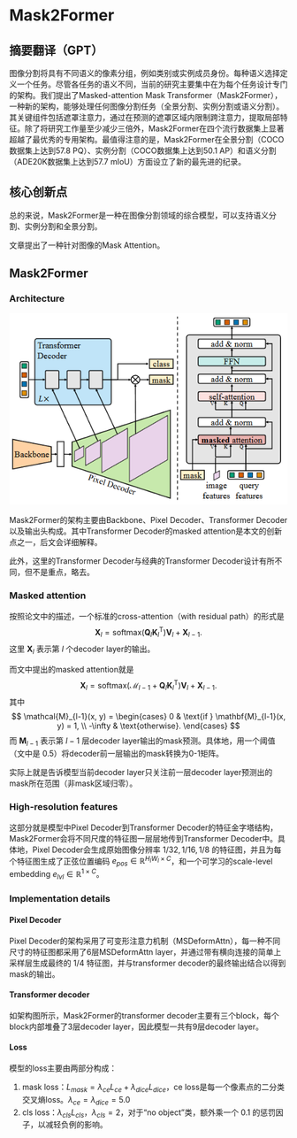 # Mask2Former

## 摘要翻译（GPT）

图像分割将具有不同语义的像素分组，例如类别或实例成员身份。每种语义选择定义一个任务。尽管各任务的语义不同，当前的研究主要集中在为每个任务设计专门的架构。我们提出了Masked-attention Mask Transformer（Mask2Former），一种新的架构，能够处理任何图像分割任务（全景分割、实例分割或语义分割）。其关键组件包括遮罩注意力，通过在预测的遮罩区域内限制跨注意力，提取局部特征。除了将研究工作量至少减少三倍外，Mask2Former在四个流行数据集上显著超越了最优秀的专用架构。最值得注意的是，Mask2Former在全景分割（COCO数据集上达到57.8 PQ）、实例分割（COCO数据集上达到50.1 AP）和语义分割（ADE20K数据集上达到57.7 mIoU）方面设立了新的最先进的纪录。

## 核心创新点

总的来说，Mask2Former是一种在图像分割领域的综合模型，可以支持语义分割、实例分割和全景分割。

文章提出了一种针对图像的Mask Attention。

## Mask2Former

### Architecture

![image-20241217150021214](mask2former.assets/image-20241217150021214.png)

Mask2Former的架构主要由Backbone、Pixel Decoder、Transformer Decoder以及输出头构成。其中Transformer Decoder的masked attention是本文的创新点之一，后文会详细解释。

此外，这里的Transformer Decoder与经典的Transformer Decoder设计有所不同，但不是重点，略去。

### Masked attention

按照论文中的描述，一个标准的cross-attention（with residual path）的形式是
$$
\mathbf{X}_l = \mathrm{softmax}(\mathbf{Q}_l \mathbf{K}_l^{\mathrm{T}}) \mathbf{V}_l + \mathbf{X}_{l-1}.
$$
这里 $\mathbf{X}_l$ 表示第 $l$ 个decoder layer的输出。

而文中提出的masked attention就是
$$
\mathbf{X}_l = \mathrm{softmax}(\mathcal{M}_{l-1} + \mathbf{Q}_l \mathbf{K}_l^{\mathrm{T}}) \mathbf{V}_l + \mathbf{X}_{l-1}.
$$
其中
$$
\mathcal{M}_{l-1}(x, y) =
\begin{cases}
    0 & \text{if } \mathbf{M}_{l-1}(x, y) = 1, \\
    -\infty & \text{otherwise}.
\end{cases}
$$
而 $\mathbf{M}_{l-1}$ 表示第 $l-1$ 层decoder layer输出的mask预测。具体地，用一个阈值（文中是 $0.5$）将decoder前一层输出的mask转换为0-1矩阵。

实际上就是告诉模型当前decoder layer只关注前一层decoder layer预测出的mask所在范围（非mask区域归零）。

### High-resolution features

这部分就是模型中Pixel Decoder到Transformer Decoder的特征金字塔结构，Mask2Former会将不同尺度的特征图一层层地传到Transformer Decoder中。具体地，Pixel Decoder会生成原始图像分辨率 $1/32,1/16,1/8$ 的特征图，并且为每个特征图生成了正弦位置编码 $e_{pos}\in\mathbb R^{H_lW_l\times C}$，和一个可学习的scale-level embedding $e_{lvl}\in\mathbb R^{1\times C}$。

### Implementation details

#### Pixel Decoder

Pixel Decoder的架构采用了可变形注意力机制（MSDeformAttn），每一种不同尺寸的特征图都采用了6层MSDeformAttn layer，并通过带有横向连接的简单上采样层生成最终的 $1/4$ 特征图，并与transformer decoder的最终输出结合以得到mask的输出。

#### Transformer decoder

如架构图所示，Mask2Former的transformer decoder主要有三个block，每个block内部堆叠了3层decoder layer，因此模型一共有9层decoder layer。

#### Loss

模型的loss主要由两部分构成：

1. mask loss：$L_{mask}=\lambda_{ce}L_{ce}+\lambda_{dice}L_{dice}$，ce loss是每一个像素点的二分类交叉熵loss。$\lambda_{ce}=\lambda_{dice}=5.0$
2. cls loss：$\lambda_{cls}L_{cls}$，$\lambda_{cls}=2$，对于“no object”类，额外乘一个 $0.1$ 的惩罚因子，以减轻负例的影响。